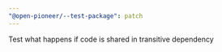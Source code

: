 ```yaml
---
"@open-pioneer/--test-package": patch
---
```


Test what happens if code is shared in transitive dependency
